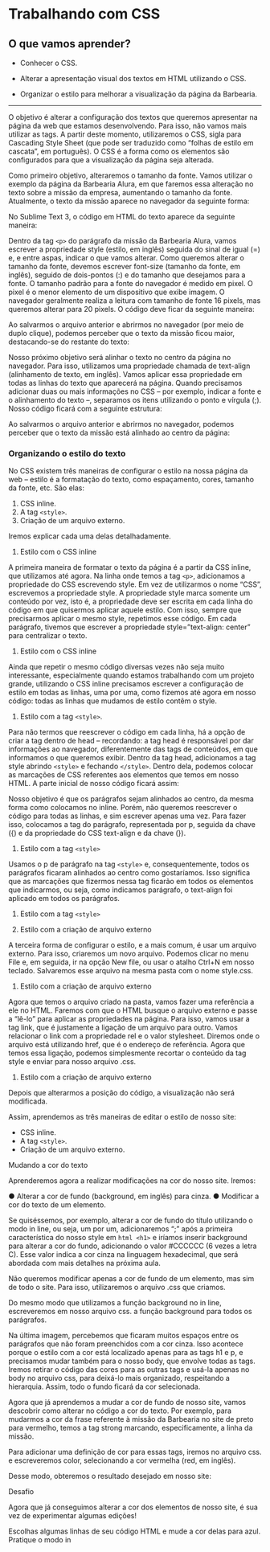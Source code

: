 # Trabalhando com CSS

## O que vamos aprender?

* Conhecer o CSS.

* Alterar a apresentação visual dos textos em HTML utilizando o CSS.

* Organizar o estilo para melhorar a visualização da página da Barbearia.
____
O objetivo é alterar a configuração dos textos que queremos apresentar na página da web que estamos desenvolvendo. Para isso, não vamos mais utilizar as tags. A partir deste momento, utilizaremos o CSS, sigla para Cascading Style Sheet (que pode ser traduzido como “folhas de estilo em cascata”, em português). O CSS é a forma como os elementos são configurados para que a visualização da página seja alterada.

Como primeiro objetivo, alteraremos o tamanho da fonte. Vamos utilizar o exemplo da página da Barbearia Alura, em que faremos essa alteração no texto sobre a missão da empresa, aumentando o tamanho da fonte. Atualmente, o texto da missão aparece no navegador da seguinte forma:

No Sublime Text 3, o código em HTML do texto aparece da seguinte maneira:

Dentro da tag ```<p>``` do parágrafo da missão da Barbearia Alura, vamos escrever a propriedade style (estilo, em inglês) seguida do sinal de igual (=) e, e entre aspas, indicar o que vamos alterar. Como queremos alterar o tamanho da fonte, devemos escrever font-size (tamanho da fonte, em inglês), seguido de dois-pontos (:) e do tamanho que desejamos para a fonte.
O tamanho padrão para a fonte do navegador é medido em pixel. O pixel é o menor elemento de um dispositivo que exibe imagem. O navegador geralmente realiza a leitura com tamanho de fonte 16 pixels, mas queremos alterar para 20 pixels. O código deve ficar da seguinte maneira:

Ao salvarmos o arquivo anterior e abrirmos no navegador (por meio de duplo clique), podemos perceber que o texto da missão ficou maior, destacando-se do restante do texto:

Nosso próximo objetivo será alinhar o texto no centro da página no navegador. Para isso, utilizamos uma propriedade chamada de text-align (alinhamento de texto, em inglês). Vamos aplicar essa propriedade em todas as linhas do texto que aparecerá na página. Quando precisamos adicionar duas ou mais informações no CSS – por exemplo, indicar a fonte e o alinhamento do texto –, separamos os itens utilizando o ponto e vírgula (;). Nosso código ficará com a seguinte estrutura:

Ao salvarmos o arquivo anterior e abrirmos no navegador, podemos perceber que o texto da missão está alinhado ao centro da página:

### Organizando o estilo do texto

No CSS existem três maneiras de configurar o estilo na nossa
página da web – estilo é a formatação do texto, como
espaçamento, cores, tamanho da fonte, etc. São elas:

1) CSS inline.
2) A tag ```<style>```.
3) Criação de um arquivo externo.

Iremos explicar cada uma delas detalhadamente.

1) Estilo com o CSS inline

A primeira maneira de formatar o texto da página é a partir da CSS inline, que utilizamos até agora.
Na linha onde temos a tag ```<p>```, adicionamos a propriedade do CSS escrevendo style. Em vez de utilizarmos o nome “CSS”, escrevemos a propriedade style.
A propriedade style marca somente um conteúdo por vez, isto é, a propriedade deve ser escrita em cada linha do código em que quisermos aplicar aquele estilo. Com isso, sempre que precisarmos aplicar o mesmo style, repetimos esse código. Em cada parágrafo, tivemos que escrever a propriedade style=”text-align: center” para centralizar o texto.

1) Estilo com o CSS inline

Ainda que repetir o mesmo código diversas vezes não seja muito interessante, especialmente quando estamos trabalhando com um projeto grande, utilizando o CSS inline precisamos escrever a configuração de estilo em todas as linhas, uma por uma, como fizemos até agora em nosso código: todas as linhas que mudamos de estilo contêm o style.

1) Estilo com a tag ```<style>```.

Para não termos que reescrever o código em cada linha, há a opção de criar a tag dentro de head – recordando: a tag head é responsável por dar informações ao navegador, diferentemente das tags de conteúdos, em que informamos o que queremos exibir. Dentro da tag head, adicionamos a tag style abrindo ```<style>``` e fechando ```</style>```. Dentro dela, podemos colocar as marcações de CSS referentes aos elementos que temos em nosso HTML. A parte inicial de nosso código ficará assim:

Nosso objetivo é que os parágrafos sejam alinhados ao centro, da mesma forma como colocamos no inline.
Porém, não queremos reescrever o código para todas as linhas, e sim escrever apenas uma vez. Para fazer isso, colocamos a tag do parágrafo, representada por p, seguida da chave ({) e da propriedade do CSS text-align e da chave (}).
1) Estilo com a tag ```<style>```

Usamos o p de parágrafo na tag ```<style>``` e, consequentemente, todos os parágrafos ficaram alinhados ao centro como gostaríamos. Isso significa que as marcações que fizermos nessa tag ficarão em todos os elementos que indicarmos, ou seja, como indicamos parágrafo, o text-align foi aplicado em todos os parágrafos.
1) Estilo com a tag ```<style>```

2) Estilo com a criação de arquivo externo

A terceira forma de configurar o estilo, e a mais comum, é usar um arquivo externo. Para isso, criaremos um novo arquivo. Podemos clicar no menu File e, em seguida, ir na opção New file, ou usar o atalho Ctrl+N em nosso teclado. Salvaremos esse arquivo na mesma pasta com o nome style.css.

1) Estilo com a criação de arquivo externo

Agora que temos o arquivo criado na pasta, vamos fazer uma referência a ele no HTML. Faremos com que o HTML busque o arquivo externo e passe a “lê-lo” para aplicar as propriedades na página. Para isso, vamos usar a tag link, que é justamente a ligação de um arquivo para outro. Vamos relacionar o link com a propriedade rel e o valor stylesheet. Diremos onde o arquivo está utilizando href, que é o endereço de referência. Agora que temos essa ligação, podemos simplesmente recortar o conteúdo da tag style e enviar para nosso arquivo .css.

1) Estilo com a criação de arquivo externo

Depois que alterarmos a posição do código, a visualização não será modificada.

Assim, aprendemos as três maneiras de editar o estilo de nosso site:
- CSS inline.
- A tag ```<style>```.
- Criação de um arquivo externo.

Mudando a cor do texto

Aprenderemos agora a realizar modificações na cor do nosso site. Iremos:

● Alterar a cor de fundo (background, em inglês) para cinza.
● Modificar a cor do texto de um elemento.

Se quiséssemos, por exemplo, alterar a cor de fundo do título utilizando o modo in line, ou seja, um por um, adicionaremos “;” após a primeira característica do nosso style em ```html <h1>``` e iríamos inserir background para alterar a cor do fundo, adicionando o valor #CCCCCC (6 vezes a letra C). Esse valor indica a cor cinza na linguagem hexadecimal, que será abordada com mais detalhes na próxima aula.

Não queremos modificar apenas a cor de fundo de um elemento, mas sim de todo o site. Para isso, utilizaremos o arquivo .css que criamos.

Do mesmo modo que utilizamos a função background no in line, escreveremos em nosso arquivo css. a função background para todos os parágrafos. 

Na última imagem, percebemos que ficaram muitos espaços entre os parágrafos que não foram preenchidos com a cor cinza. Isso acontece porque o estilo com a cor está localizado apenas para as tags h1 e p, e precisamos mudar também para o nosso body, que envolve todas as tags. Iremos retirar o código das cores para as outras tags e usá-la apenas no body no arquivo css, para deixá-lo mais organizado, respeitando a hierarquia. Assim, todo o fundo ficará da cor selecionada.

Agora que já aprendemos a mudar a cor de fundo de nosso site, vamos descobrir como alterar no código a cor do texto. Por exemplo, para mudarmos a cor da frase referente à missão da Barbearia no site de preto para vermelho, temos a tag strong marcando, especificamente, a linha da missão.

Para adicionar uma definição de cor para essas tags, iremos no arquivo css. e escreveremos color, selecionando a cor vermelha (red, em inglês).

Desse modo, obteremos o resultado desejado em nosso site:

Desafio

Agora que já conseguimos alterar a cor dos elementos de nosso site, é sua vez de experimentar algumas edições!

Escolhas algumas linhas de seu código HTML e mude a cor delas para azul. Pratique o modo in